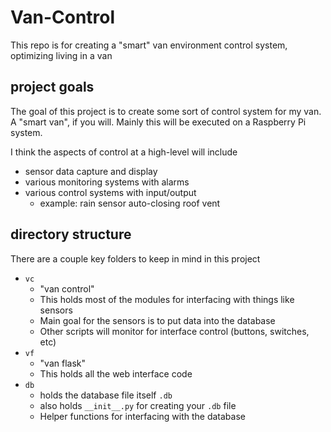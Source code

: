 # Van-Control
This repo is for creating a "smart" van environment control system, optimizing living in a van

## project goals
The goal of this project is to create some sort of control system for my van. A "smart van", if you will.
Mainly this will be executed on a Raspberry Pi system.

I think the aspects of control at a high-level will include

- sensor data capture and display
- various monitoring systems with alarms
- various control systems with input/output
  - example: rain sensor auto-closing roof vent


## directory structure
There are a couple key folders to keep in mind in this project

- `vc`
  - "van control"
  - This holds most of the modules for interfacing with things like sensors
  - Main goal for the sensors is to put data into the database
  - Other scripts will monitor for interface control (buttons, switches, etc)
- `vf`
  - "van flask"
  - This holds all the web interface code
- `db`
  - holds the database file itself `.db`
  - also holds `__init__.py` for creating your `.db` file
  - Helper functions for interfacing with the database